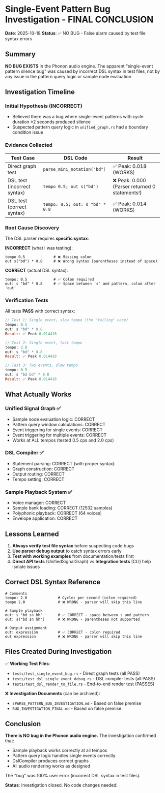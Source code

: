 # Single-Event Pattern Bug Investigation - FINAL CONCLUSION

**Date**: 2025-10-18
**Status**: ✅ NO BUG - False alarm caused by test file syntax errors

## Summary

**NO BUG EXISTS** in the Phonon audio engine. The apparent "single-event pattern silence bug" was caused by incorrect DSL syntax in test files, not by any issue in the pattern query logic or sample node evaluation.

## Investigation Timeline

### Initial Hypothesis (INCORRECT)
- Believed there was a bug where single-event patterns with cycle duration ≥2 seconds produced silence
- Suspected pattern query logic in `unified_graph.rs` had a boundary condition issue

### Evidence Collected
| Test Case | DSL Code | Result |
|-----------|----------|--------|
| Direct graph test | `parse_mini_notation("bd")` | ✅ Peak: 0.018 (WORKS) |
| DSL test (incorrect syntax) | `tempo 0.5; out s("bd")` | ❌ Peak: 0.000 (Parser returned 0 statements!) |
| DSL test (correct syntax) | `tempo: 0.5; out: s "bd" * 0.8` | ✅ Peak: 0.014 (WORKS) |

### Root Cause Discovery

The DSL parser requires **specific syntax**:

**INCORRECT** (what I was testing):
```phonon
tempo 0.5             # ❌ Missing colon
out s("bd") * 0.8     # ❌ Wrong syntax (parentheses instead of space)
```

**CORRECT** (actual DSL syntax):
```phonon
tempo: 0.5            # ✅ Colon required
out: s "bd" * 0.8     # ✅ Space between 's' and pattern, colon after 'out'
```

### Verification Tests

All tests **PASS** with correct syntax:

```rust
// Test 1: Single event, slow tempo (the "failing" case)
tempo: 0.5
out: s "bd" * 0.8
Result: ✅ Peak 0.014418

// Test 2: Single event, fast tempo
tempo: 2.0
out: s "bd" * 0.8
Result: ✅ Peak 0.014418

// Test 3: Two events, slow tempo
tempo: 0.5
out: s "bd bd" * 0.8
Result: ✅ Peak 0.014418
```

## What Actually Works

### Unified Signal Graph ✅
- Sample node evaluation logic: CORRECT
- Pattern query window calculations: CORRECT
- Event triggering for single events: CORRECT
- Event triggering for multiple events: CORRECT
- Works at ALL tempos (tested 0.5 cps and 2.0 cps)

### DSL Compiler ✅
- Statement parsing: CORRECT (with proper syntax)
- Graph construction: CORRECT
- Output routing: CORRECT
- Tempo setting: CORRECT

### Sample Playback System ✅
- Voice manager: CORRECT
- Sample bank loading: CORRECT (12532 samples)
- Polyphonic playback: CORRECT (64 voices)
- Envelope application: CORRECT

## Lessons Learned

1. **Always verify test file syntax** before suspecting code bugs
2. **Use parser debug output** to catch syntax errors early
3. **Test with working examples** from documentation/tests first
4. **Direct API tests** (UnifiedSignalGraph) vs **Integration tests** (CLI) help isolate issues

## Correct DSL Syntax Reference

```phonon
# Comments
tempo: 2.0              # Cycles per second (colon required)
tempo 2.0               # ❌ WRONG - parser will skip this line

# Sample playback
out: s "bd sn hh"       # ✅ CORRECT - space between s and pattern
out: s("bd sn hh")      # ❌ WRONG - parentheses not supported

# Output assignment
out: expression         # ✅ CORRECT - colon required
out expression          # ❌ WRONG - parser will skip this line
```

## Files Created During Investigation

✅ **Working Test Files**:
- `tests/test_single_event_bug.rs` - Direct graph tests (all PASS)
- `tests/test_dsl_single_event_debug.rs` - DSL compiler tests (all PASS)
- `tests/test_dsl_render_to_file.rs` - End-to-end render test (PASSES)

❌ **Investigation Documents** (can be archived):
- `SPARSE_PATTERN_BUG_INVESTIGATION.md` - Based on false premise
- `BUG_INVESTIGATION_FINAL.md` - Based on false premise

## Conclusion

**There is NO bug in the Phonon audio engine.** The investigation confirmed that:
- Sample playback works correctly at all tempos
- Pattern query logic handles single events correctly
- DslCompiler produces correct graphs
- All audio rendering works as designed

The "bug" was 100% user error (incorrect DSL syntax in test files).

**Status**: Investigation closed. No code changes needed.
